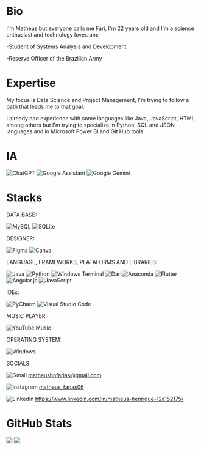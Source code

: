 # Bio

I'm Matheus but everyone calls me Fari, I'm 22 years old and I'm a science enthusiast and technology lover. am:

-Student of Systems Analysis and Development

-Reserve Officer of the Brazilian Army


# Expertise

My focus is Data Science and Project Management, I'm trying to follow a path that leads me to that goal.

I already had experience with some languages like Java, JavaScript, HTML among others but I'm trying to specialize in Python, SQL and JSON languages and in Microsoft Power BI and Git Hub tools

# IA

![ChatGPT](https://img.shields.io/badge/chatGPT-74aa9c?style=for-the-badge&logo=openai&logoColor=white) ![Google Assistant](https://img.shields.io/badge/google%20assistant-4285F4?style=for-the-badge&logo=google%20assistant&logoColor=white) ![Google Gemini](https://img.shields.io/badge/google%20gemini-8E75B2?style=for-the-badge&logo=google%20gemini&logoColor=white)

# Stacks
DATA BASE:

![MySQL](https://img.shields.io/badge/mysql-%2300f.svg?style=for-the-badge&logo=mysql&logoColor=white) ![SQLite](https://img.shields.io/badge/sqlite-%2307405e.svg?style=for-the-badge&logo=sqlite&logoColor=white)

DESIGNER:

![Figma](https://img.shields.io/badge/figma-%23F24E1E.svg?style=for-the-badge&logo=figma&logoColor=white) ![Canva](https://img.shields.io/badge/Canva-%2300C4CC.svg?style=for-the-badge&logo=Canva&logoColor=white)

LANGUAGE, FRAMEWORKS, PLATAFORMS AND LIBRARIES:

![Java](https://img.shields.io/badge/java-%23ED8B00.svg?style=for-the-badge&logo=openjdk&logoColor=white) ![Python](https://img.shields.io/badge/python-3670A0?style=for-the-badge&logo=python&logoColor=ffdd54) ![Windows Terminal](https://img.shields.io/badge/Windows%20Terminal-%234D4D4D.svg?style=for-the-badge&logo=windows-terminal&logoColor=white) ![Dart](https://img.shields.io/badge/dart-%230175C2.svg?style=for-the-badge&logo=dart&logoColor=white)![Anaconda](https://img.shields.io/badge/Anaconda-%2344A833.svg?style=for-the-badge&logo=anaconda&logoColor=white) ![Flutter](https://img.shields.io/badge/Flutter-%2302569B.svg?style=for-the-badge&logo=Flutter&logoColor=white) ![Angular.js](https://img.shields.io/badge/angular.js-%23E23237.svg?style=for-the-badge&logo=angularjs&logoColor=white) ![JavaScript](https://img.shields.io/badge/javascript-%23323330.svg?style=for-the-badge&logo=javascript&logoColor=%23F7DF1E)

IDEs:

![PyCharm](https://img.shields.io/badge/pycharm-143?style=for-the-badge&logo=pycharm&logoColor=black&color=black&labelColor=green) ![Visual Studio Code](https://img.shields.io/badge/Visual%20Studio%20Code-0078d7.svg?style=for-the-badge&logo=visual-studio-code&logoColor=white)

MUSIC PLAYER:

![YouTube Music](https://img.shields.io/badge/YouTube_Music-FF0000?style=for-the-badge&logo=youtube-music&logoColor=white) 

OPERATING SYSTEM:

![Windows](https://img.shields.io/badge/Windows-0078D6?style=for-the-badge&logo=windows&logoColor=white)

 SOCIALS:
 
 ![Gmail](https://img.shields.io/badge/Gmail-D14836?style=for-the-badge&logo=gmail&logoColor=white) matheushnfarias@gmail.com
 
 ![Instagram](https://img.shields.io/badge/Instagram-%23E4405F.svg?style=for-the-badge&logo=Instagram&logoColor=white) [matheus_farias06](https://www.instagram.com/matheus_farias06/)
 
 ![LinkedIn](https://img.shields.io/badge/linkedin-%230077B5.svg?style=for-the-badge&logo=linkedin&logoColor=white) https://www.linkedin.com/in/matheus-henrique-12a152175/


# GitHub Stats
![](https://github-readme-stats-wheat-two-53.vercel.app/api/top-langs/?username=devFari&theme=midnight-purple&hide_border=false&include_all_commits=false&count_private=false&layout=compact)
<img src="https://github-readme-stats-wheat-two-53.vercel.app/api?username=devFari&theme=midnight-purple&hide_border=false&include_all_commits=false&count_private=false"/>


















